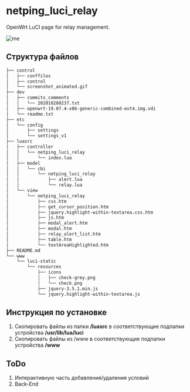 # netping_luci_relay

OpenWrt LuCI page for relay management.

![me](https://github.com/Netping/netping_luci_relay/blob/v2/control/screenshot_animated.gif)

## Структура файлов

```bash
├── control
│   ├── conffiles
│   ├── control
│   └── screenshot_animated.gif
├── dev
│   ├── commits_comments
│   │   └── 202010280237.txt
│   ├── openwrt-19.07.4-x86-generic-combined-ext4.img.vdi
│   └── readme.txt
├── etc
│   └── config
│       ├── settings
│       └── settings_v1
├── luasrc
│   ├── controller
│   │   └── netping_luci_relay
│   │       └── index.lua
│   ├── model
│   │   └── cbi
│   │       └── netping_luci_relay
│   │           ├── alert.lua
│   │           └── relay.lua
│   └── view
│       └── netping_luci_relay
│           ├── css.htm
│           ├── get_cursor_position.htm
│           ├── jquery.highlight-within-textarea.css.htm
│           ├── js.htm
│           ├── modal_alert.htm
│           ├── modal.htm
│           ├── relay_alert_list.htm
│           ├── table.htm
│           └── textAreaHighlighted.htm
├── README.md
└── www
    └── luci-static
        └── resources
            ├── icons
            │   ├── check-grey.png
            │   └── check.png
            ├── jquery-3.5.1.min.js
            └── jquery.highlight-within-textarea.js
```

## Инструкция по установке

1. Скопировать файлы из папки **/luasrc** в соответствующие подпапки устройства **/usr/lib/lua/luci**
2. Скопировать файлы из /www в соответствующие подпапки устройства **/www**

## ToDo

1. Интерактивную часть добавления/удаления условий
2. Back-End